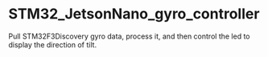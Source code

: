 # STM32_JetsonNano_gyro_controller
Pull STM32F3Discovery gyro data, process it, and then control the led to display the direction of tilt.
